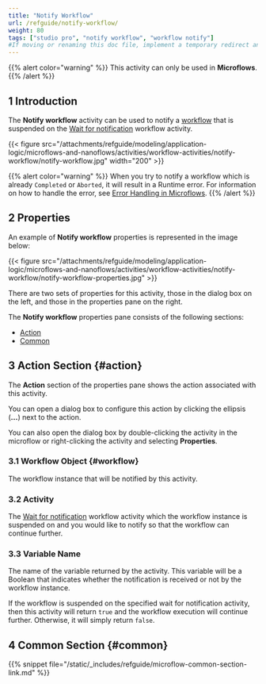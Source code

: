 ```yaml
---
title: "Notify Workflow"
url: /refguide/notify-workflow/
weight: 80
tags: ["studio pro", "notify workflow", "workflow notify"]
#If moving or renaming this doc file, implement a temporary redirect and let the respective team know they should update the URL in the product. See Mapping to Products for more details.
---
```


{{% alert color="warning" %}}
This activity can only be used in **Microflows**.
{{% /alert %}}

## 1 Introduction

The **Notify workflow** activity can be used to notify a [workflow](/refguide/workflows/) that is suspended on the [Wait for notification](/refguide/wait-for-notification) workflow activity.

{{< figure src="/attachments/refguide/modeling/application-logic/microflows-and-nanoflows/activities/workflow-activities/notify-workflow/notify-workflow.jpg" width="200" >}}

{{% alert color="warning" %}}
When you try to notify a workflow which is already `Completed` or `Aborted`, it will result in a Runtime error. For information on how to handle the error, see [Error Handling in Microflows](/refguide/error-handling-in-microflows/).
{{% /alert %}}

## 2 Properties

An example of **Notify workflow** properties is represented in the image below:

{{< figure src="/attachments/refguide/modeling/application-logic/microflows-and-nanoflows/activities/workflow-activities/notify-workflow/notify-workflow-properties.jpg" >}}

There are two sets of properties for this activity, those in the dialog box on the left, and those in the properties pane on the right.

The **Notify workflow** properties pane consists of the following sections:

* [Action](#action)
* [Common](#common)

## 3 Action Section {#action}

The **Action** section of the properties pane shows the action associated with this activity.

You can open a dialog box to configure this action by clicking the ellipsis (**…**) next to the action.

You can also open the dialog box by double-clicking the activity in the microflow or right-clicking the activity and selecting **Properties**.

### 3.1 Workflow Object {#workflow}

The workflow instance that will be notified by this activity.

### 3.2 Activity

The [Wait for notification](/refguide/wait-for-notification) workflow activity which the workflow instance is suspended on and you would like to notify so that the workflow can continue further.

### 3.3 Variable Name

The name of the variable returned by the activity. This variable will be a Boolean that indicates whether the notification is received or not by the workflow instance.

If the workflow is suspended on the specified wait for notification activity, then this activity will return `true` and the workflow execution will continue further. Otherwise, it will simply return `false`.

## 4 Common Section {#common}

{{% snippet file="/static/_includes/refguide/microflow-common-section-link.md" %}}

